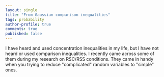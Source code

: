 ```yaml
---
layout: single
title: "From Gaussian comparison inequalities"
tags: probability
author-profile: true
comments: true
published: false
---
```


I have heard and used concentration inequalities in my life, but I have not heard or used comparison inequalities. I recently came across some of them during my research on RSC/RSS conditions. They came in handy when you trying to reduce "complicated" random variables to "simple" ones.
